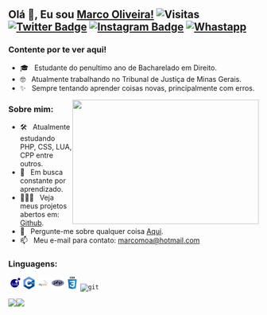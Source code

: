 ## Olá 👋, Eu sou [Marco Oliveira!](https://github.com/omarcopires/) ![Visitas](https://visitor-badge.glitch.me/badge?page_id=omarcopires.omarcopires&style=flat-square&color=0088cc) [![Twitter Badge](https://img.shields.io/badge/-Twitter-00acee?style=flat-square&logo=Twitter&logoColor=white)](https://twitter.com/omarcopires) [![Instagram Badge](https://img.shields.io/badge/-Instagram-e4405f?style=flat-square&logo=Instagram&logoColor=white)](https://instagram.com/omarcopires/) [![Whastapp](https://img.shields.io/badge/-Whatsapp-006600?style=flat-square&logo=Whatsapp&logoColor=white)](https://api.whatsapp.com/send?phone=5538991863004)

### Contente por te ver aqui!
- 🎓 &nbsp; Estudante do penultimo ano de Bacharelado em Direito.
- 🤓 &nbsp; Atualmente trabalhando no Tribunal de Justiça de Minas Gerais.
- ✨ &nbsp; Sempre tentando aprender coisas novas, principalmente com erros.

<img align="right" height="250" width="375" alt="" src="https://encrypted-tbn0.gstatic.com/images?q=tbn:ANd9GcS3iMO9VoAfMX50PNPHZNqXyC5YxVPolYEMxg&usqp=CAUf" />

### Sobre mim:
- 🛠 &nbsp; Atualmente estudando PHP, CSS, LUA, CPP entre outros.
- 🚀 &nbsp; Em busca constante por aprendizado.
- 👨🏻‍💻 &nbsp; Veja meus projetos abertos em: [Github](https://github.com/omarcopires).
- 💬 &nbsp; Pergunte-me sobre qualquer coisa [Aqui](https://github.com/omarcopires/omarcopires/issues/1).
- 📫 &nbsp; Meu e-mail para contato: marcomoa@hotmail.com

### Linguagens:
<code><img height="25" src="https://raw.githubusercontent.com/github/explore/master/topics/lua/lua.png" alt="lua"></code>
<code><img height="25" src="https://raw.githubusercontent.com/github/explore/master/topics/cpp/cpp.png" alt="cpp"></code>
<code><img height="25" src="https://raw.githubusercontent.com/github/explore/master/topics/mysql/mysql.png" alt="mysql"></code>
<code><img height="25" src="https://raw.githubusercontent.com/github/explore/master/topics/php/php.png" alt="php"></code>
<code><img height="25" src="https://raw.githubusercontent.com/github/explore/master/topics/css/css.png" alt="css"></code>
<code><img height="25" src="https://devicons.github.io/devicon/devicon.git/icons/git/git-original.svg" alt="git"></code>

<img height="180em" src="https://github-readme-stats.vercel.app/api?username=omarcopires&show_icons=true&hide_border=true" /><img height="180em" src="https://github-readme-stats.vercel.app/api/top-langs/?username=omarcopires&exclude_repo=KNN-Image-Classification&show_icons=true&hide_border=true&layout=compact&langs_count=8"/>
